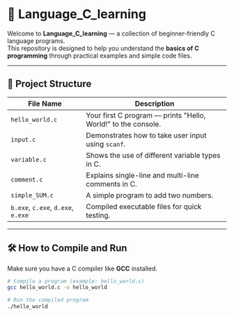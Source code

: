 # 🧠 Language_C_learning

Welcome to **Language_C_learning** — a collection of beginner-friendly C language programs.  
This repository is designed to help you understand the **basics of C programming** through practical examples and simple code files.

---

## 📂 Project Structure

| File Name         | Description                                              |
|--------------------|-----------------------------------------------------------|
| `hello_world.c`    | Your first C program — prints "Hello, World!" to the console. |
| `input.c`          | Demonstrates how to take user input using `scanf`.       |
| `variable.c`       | Shows the use of different variable types in C.          |
| `comment.c`        | Explains single-line and multi-line comments in C.       |
| `simple_SUM.c`     | A simple program to add two numbers.                     |
| `b.exe`, `c.exe`, `d.exe`, `e.exe` | Compiled executable files for quick testing. |

---

## 🛠️ How to Compile and Run

Make sure you have a C compiler like **GCC** installed.

```bash
# Compile a program (example: hello_world.c)
gcc hello_world.c -o hello_world

# Run the compiled program
./hello_world

